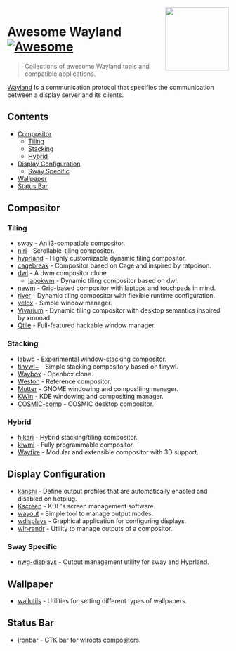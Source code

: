 <!-- lint ignore awesome-git-repo-age -->

<img src="https://wayland.freedesktop.org/wayland.png" align="right" width="144" />

# Awesome Wayland [![Awesome](https://cdn.rawgit.com/sindresorhus/awesome/d7305f38d29fed78fa85652e3a63e154dd8e8829/media/badge.svg)](https://github.com/sindresorhus/awesome)

<!-- Uncomment the awesome badge when the repository is added to awesome main list.
[![Awesome](https://awesome.re/badge-flat.svg)](https://awesome.re)
-->

> Collections of awesome Wayland tools and compatible applications.

[Wayland](https://wayland.freedesktop.org/) is a communication protocol that specifies the communication between a display server and its clients.

## Contents

- [Compositor](#compositor)
  - [Tiling](#tiling)
  - [Stacking](#stacking)
  - [Hybrid](#hybrid)
- [Display Configuration](#display-configuration)
  - [Sway Specific](#sway-specific)
- [Wallpaper](#wallpaper)
- [Status Bar](#status-bar)

## Compositor

### Tiling

- [sway](https://swaywm.org) - An i3-compatible compositor.
- [niri](https://github.com/YaLTeR/niri) - Scrollable-tiling compositor.
- [hyprland](https://hyprland.org) - Highly customizable dynamic tiling compositor.
- [cagebreak](https://github.com/project-repo/cagebreak) - Compositor based on Cage and inspired by ratpoison.
- [dwl](https://codeberg.org/dwl/dwl) - A dwm compositor clone.
  - [japokwm](https://github.com/werererer/japokwm) - Dynamic tiling compositor based on dwl.
- [newm](https://sr.ht/~atha/newm-atha/) - Grid-based compositor with laptops and touchpads in mind.
- [river](https://github.com/riverwm/river) - Dynamic tiling compositor with flexible runtime configuration.
- [velox](https://github.com/michaelforney/velox) - Simple window manager.
- [Vivarium](https://github.com/inclement/vivarium) - Dynamic tiling compositor with desktop semantics inspired by xmonad.
- [Qtile](https://qtile.org) - Full-featured hackable window manager.

### Stacking

- [labwc](https://github.com/labwc/labwc) - Experimental window-stacking compositor.
- [tinywl+](https://github.com/keshto/tinywl_plus) - Simple stacking compository based on tinywl.
- [Waybox](https://github.com/wizbright/waybox) - Openbox clone.
- [Weston](https://gitlab.freedesktop.org/wayland/weston/) - Reference compositor.
- [Mutter](https://wiki.gnome.org/Projects/Mutter/) - GNOME windowing and compositing manager.
- [KWin](https://invent.kde.org/plasma/kwin) - KDE windowing and compositing manager.
- [COSMIC-comp](https://github.com/pop-os/cosmic-comp) - COSMIC desktop compositor.

### Hybrid

- [hikari](https://hikari.acmelabs.space/) - Hybrid stacking/tiling compositor.
- [kiwmi](https://github.com/buffet/kiwmi) - Fully programmable compositor.
- [Wayfire](https://wayfire.org/) - Modular and extensible compositor with 3D support.

## Display Configuration

- [kanshi](https://git.sr.ht/~emersion/kanshi) - Define output profiles that are automatically enabled and disabled on hotplug.
- [Kscreen](https://invent.kde.org/plasma/kscreen) - KDE's screen management software.
- [wayout](https://git.sr.ht/~shinyzenith/wayout) - Simple tool to manage output modes.
- [wdisplays](https://github.com/artizirk/wdisplays) - Graphical application for configuring displays.
- [wlr-randr](https://sr.ht/~emersion/wlr-randr/) - Utility to manage outputs of a compositor.

### Sway Specific

- [nwg-displays](https://github.com/nwg-piotr/nwg-displays) - Output management utility for sway and Hyprland.

## Wallpaper

- [wallutils](https://github.com/xyproto/wallutils) - Utilities for setting different types of wallpapers.

## Status Bar

- [ironbar](https://github.com/JakeStanger/ironbar) - GTK bar for wlroots compositors.
